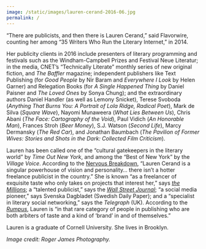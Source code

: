 ```yaml
---
image: /static/images/lauren-cerand-2016-06.jpg
permalink: /
---
```



“There are publicists, and then there is Lauren Cerand,” said Flavorwire, counting her among “35 Writers Who Run the Literary Internet,” in 2014.

Her publicity clients in 2016 include presenters of literary programming and festivals such as the Windham-Campbell Prizes and Festival Neue Literatur; in the media, CNET’s “Technically Literate” monthly series of new original fiction, and&nbsp;*The Baffler*&nbsp;magazine; independent publishers like Text Publishing (for&nbsp;*Good People*&nbsp;by Nir Baram and&nbsp;*Everywhere I Look*&nbsp;by Helen Garner) and Relegation Books (for&nbsp;*A Single Happened Thing*&nbsp;by Daniel Paisner and&nbsp;*The Loved Ones*&nbsp;by Sonya Chung); and the extraordinary authors Daniel Handler (as well as Lemony Snicket), Terese Svoboda (*Anything That Burns You: A Portrait of Lola Ridge, Radical Poet*), Mark de Silva (*Square Wave*), Nayomi Munaweera (*What Lies Between Us*), Chris Abani (*The Face: Cartography of the Void*), Paul Vidich (*An Honorable Man*), Frances Stroh (*Beer Money*), S.J. Watson (*Second Life*), Marcy Dermansky (*The Red Car*), and Jonathan Baumbach (*The Pavilion of Former Wives: Stories and Shots in the Dark: Collected Film Criticism*).

Lauren has been called one of the “cultural gatekeepers in the literary world” by *Time Out New York*, and among the “Best of New York” by the *Village Voice*. According to the [Nervous Breakdown](http://www.thenervousbreakdown.com/gfrangello/2011/05/new-directions-in-publishing-public-relations-representative-lauren-cerand/), “Lauren Cerand is a singular powerhouse of vision and personality… there isn’t a hotter freelance publicist in the country.” She is known “as a freelancer of exquisite taste who only takes on projects that interest her,” says *[the Millions](http://www.themillions.com/2012/04/adventures-in-self-publishing-dallas-hudgens-wake-up-were-here.html)*; a “talented publicist,” says the *[Wall Street Journal](http://www.wsj.com/articles/how-preparation-for-the-next-life-became-a-big-hit-for-tyrant-1421351378?tesla=y)*; “a social media pioneer,” says Svenska Dagbladet (Swedish Daily Paper); and a “specialist in literary social networking,” says the *Telegraph* (UK). According to the *[Rumpus](http://therumpus.net/2012/05/lit-link-round-up-16/)*, Lauren is “in that rare category of people in publishing who are both arbiters of taste and a kind of ‘brand’ in and of themselves.”

Lauren is a graduate of Cornell University. She lives in Brooklyn.

*Image credit: Roger James Photography.*